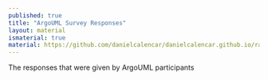 ```yaml
---
published: true
title: "ArgoUML Survey Responses"
layout: material
ismaterial: true
material: https://github.com/danielcalencar/danielcalencar.github.io/raw/master/material/argouml_responses.xlsx 
---   
```


The responses that were given by ArgoUML participants
